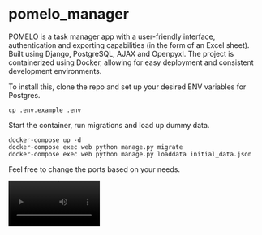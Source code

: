 # pomelo_manager
POMELO is a task manager app with a user-friendly interface, authentication and exporting capabilities (in the form of an Excel sheet). Built using Django, PostgreSQL, AJAX and Openpyxl. The project is containerized using Docker, allowing for easy deployment and consistent development environments.

To install this, clone the repo and set up your desired ENV variables for Postgres.
```
cp .env.example .env
```

Start the container, run migrations and load up dummy data.
```
docker-compose up -d
docker-compose exec web python manage.py migrate
docker-compose exec web python manage.py loaddata initial_data.json
```

Feel free to change the ports based on your needs.

<video src='https://github.com/user-attachments/assets/7ba4f0c4-ae60-438b-85e6-18f2bb77006e' width=180/>
